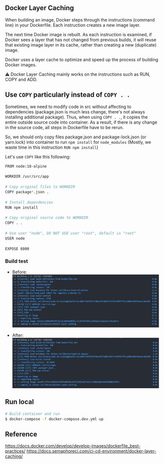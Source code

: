 ## Docker Layer Caching

When building an image, Docker steps through the instructions (command line) in your Dockerfile. Each instruction creates a new image layer.

The next time Docker image is rebuilt. As each instruction is examined, if Docker sees a layer that has not changed from previous builds, it will reuse that existing image layer in its cache, rather than creating a new (duplicate) image.

Docker uses a layer cache to optimize and speed up the process of building Docker images.

⚠️ Docker Layer Caching mainly works on the instructions such as RUN, COPY and ADD.

## Use `COPY` particularly instead of `COPY . .`

Sometimes, we need to modify code in src without affecting to dependencies (package.json is much less change, there's not always installing additional package). Thus, when using `COPY . .`, it copies the entire outside source code into container. As a result, if there is any change in the source code, all steps in Dockerfile have to be rerun.

So, we should only copy files package.json and package-lock.json
(or yarn.lock) into container to run `npm install` for `node_modules` (Mostly, we waste time in this instruction `RUN npm install`)

Let's use `COPY` like this following:

```bash
FROM node:18-alpine

WORKDIR /usr/src/app

# Copy original files to WORKDIR
COPY package*.json .

# Install dependencies
RUN npm install

# Copy original source code to WORKDIR
COPY . .

# Use user "node", DO NOT USE user "root", default is "root"
USER node

EXPOSE 8000
```

### Build test

- Before:
  <img src="img-1.png" alt="Click to see the source" />

- After:
  <img src="img-2.png" alt="Click to see the source" />

## Run local

```bash
# Build container and run
$ docker-compose -f docker-compose.dev.yml up
```

## Reference

https://docs.docker.com/develop/develop-images/dockerfile_best-practices/
https://docs.semaphoreci.com/ci-cd-environment/docker-layer-caching/
